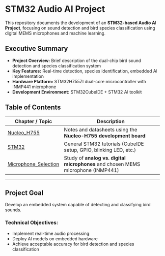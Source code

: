 # STM32 Audio AI Project  

This repository documents the development of an **STM32-based Audio AI Project**, focusing on sound detection and bird species classification using digital MEMS microphones and machine learning.  

## Executive Summary
- **Project Overview:** Brief description of the dual-chip bird sound detection and species classification system
- **Key Features:** Real-time detection, species identification, embedded AI implementation
- **Hardware Platform:** STM32H755ZI dual-core microcontroller with INMP441 microphone
- **Development Environment:** STM32CubeIDE + STM32 AI toolkit

## Table of Contents  

| Chapter / Topic        | Description |
|-------------------------|-------------|
| [Nucleo_H755](Nucleo_H755/README.md) | Notes and datasheets using the **Nucleo-H755 development board** |
| [STM32](STM32/README.md) | General STM32 tutorials (CubeIDE setup, GPIO, blinking LED, etc.) |
| [Microphone_Selection](Microphone_Selection/README.md) | Study of **analog vs. digital microphones** and chosen MEMS microphone (INMP441) |

---

## Project Goal
Develop an embedded system capable of detecting and classifying bird sounds.
### Technical Objectives:
- Implement real-time audio processing
- Deploy AI models on embedded hardware
- Achieve acceptable accuracy for bird detection and species classification

